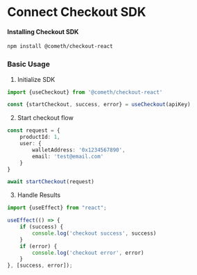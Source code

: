 # Connect Checkout SDK

#### Installing Checkout SDK

```bash
npm install @cometh/checkout-react
```

### Basic Usage

1. Initialize SDK

```typescript
import {useCheckout} from '@cometh/checkout-react'

const {startCheckout, success, error} = useCheckout(apiKey)
```

2. Start checkout flow

```typescript
const request = {
    productId: 1,
    user: {
        walletAddress: '0x1234567890',
        email: 'test@email.com'
    }
}

await startCheckout(request)
```

3. Handle Results

```ts
import {useEffect} from "react";

useEffect(() => {
    if (success) {
        console.log('checkout success', success)
    }
    if (error) {
        console.log('checkout error', error)
    }
}, [success, error]);
```